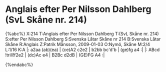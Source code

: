# Anglais efter Per Nilsson Dahlberg (SvL Skåne nr. 214)

{%abc%}
X:214
T:Anglais efter Per Nilsson Dahlberg
T:(SvL Skåne nr. 214)
S:efter Per Nilsson Dahlberg
S:Svenska Låtar Skåne nr 214
B:Svenska Låtar Skåne
R:Anglais
Z:Patrik Månsson, 2009-01-03
O:Nymö, Skåne
M:2/4
L:1/16
K:A
|: a2aa (ab)(ea) | (ce)A2 c2e2 | b2bb bc'd'b | (ge)fg a4 :|
|: ABcd !trill!f2e2 | (dc)Ac e4 | B2Bc d2dB | (GE)FG A4 :|


{%endabc%}

